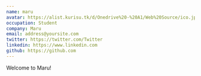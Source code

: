 ```yaml
---
name: maru
avatar: https://alist.kurisu.tk/d/Onedrive%20-%20A1/Web%20Source/ico.jpeg?sign=DRkIOZNd5QWzT1KdpoYDcUNp0yNsQ5e7QVLYAknw0tY=:0
occupation: Student
company: Maru
email: address@yoursite.com
twitter: https://twitter.com/Twitter
linkedin: https://www.linkedin.com
github: https://github.com
---
```


Welcome to Maru!